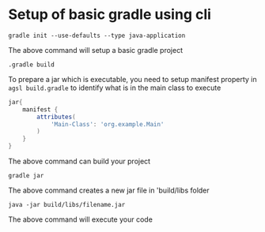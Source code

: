 # Setup of basic  gradle using cli
```agsl
gradle init --use-defaults --type java-application
```

The above command will setup a basic gradle project

```agsl
.gradle build
```

To prepare a jar which is executable, you need to setup manifest property in ```agsl build.gradle``` to identify what is in the main class to execute
```groovy
jar{
    manifest {
        attributes(
            'Main-Class': 'org.example.Main'
        )
    }
}
```

The above command can build your project

```agsl
gradle jar
```

The above command creates a new jar file in 'build/libs folder

```agsl
java -jar build/libs/filename.jar
```

The above command will execute your code
